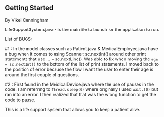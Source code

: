 ## Getting Started
By Vikel Cunningham

LifeSupportSystem.java - is the main file to launch for the application to run.


List of BUGS: 

#1 : In the model classes such as Patient.java & MedicalEmployee.java have a bug when it comes to using Scanner: sc.nextInt() around other print
statements that use ... = sc.nextLine(). Was able to fix when moving the `age = sc.nextInt()` to the bottom of the list of print statements. I moved back to the position of error because the flow I want the user to enter their age is around the first couple of questions.

#2 : First found in the MeidicalDevice.java where the use of pauses in the code. I am referring to `Thread.sleep(0)`  where originally I used `wait.(0)` but ran into an error. I then realized that that was the wrong function to get the code to pause. 



This is a life support system that allows you to keep a patient alive.
